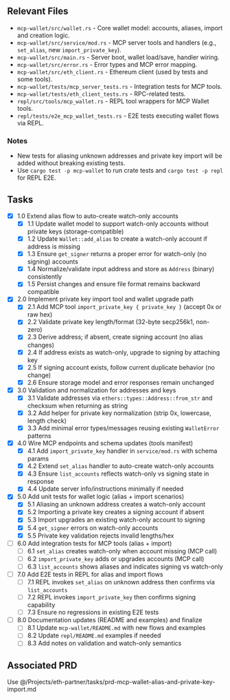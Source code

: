 ## Relevant Files

- `mcp-wallet/src/wallet.rs` - Core wallet model: accounts, aliases, import and creation logic.
- `mcp-wallet/src/service/mod.rs` - MCP server tools and handlers (e.g., `set_alias`, new `import_private_key`).
- `mcp-wallet/src/main.rs` - Server boot, wallet load/save, handler wiring.
- `mcp-wallet/src/error.rs` - Error types and MCP error mapping.
- `mcp-wallet/src/eth_client.rs` - Ethereum client (used by tests and some tools).
- `mcp-wallet/tests/mcp_server_tests.rs` - Integration tests for MCP tools.
- `mcp-wallet/tests/eth_client_tests.rs` - RPC-related tests.
- `repl/src/tools/mcp_wallet.rs` - REPL tool wrappers for MCP Wallet tools.
- `repl/tests/e2e_mcp_wallet_tests.rs` - E2E tests executing wallet flows via REPL.

### Notes

- New tests for aliasing unknown addresses and private key import will be added without
  breaking existing tests.
- Use `cargo test -p mcp-wallet` to run crate tests and `cargo test -p repl` for REPL E2E.

## Tasks

- [x] 1.0 Extend alias flow to auto-create watch-only accounts
  - [x] 1.1 Update wallet model to support watch-only accounts without private keys (storage-compatible)
  - [x] 1.2 Update `Wallet::add_alias` to create a watch-only account if address is missing
  - [x] 1.3 Ensure `get_signer` returns a proper error for watch-only (no signing) accounts
  - [x] 1.4 Normalize/validate input address and store as `Address` (binary) consistently
  - [x] 1.5 Persist changes and ensure file format remains backward compatible

- [x] 2.0 Implement private key import tool and wallet upgrade path
  - [x] 2.1 Add MCP tool `import_private_key { private_key }` (accept 0x or raw hex)
  - [x] 2.2 Validate private key length/format (32-byte secp256k1, non-zero)
  - [x] 2.3 Derive address; if absent, create signing account (no alias changes)
  - [x] 2.4 If address exists as watch-only, upgrade to signing by attaching key
  - [x] 2.5 If signing account exists, follow current duplicate behavior (no change)
  - [x] 2.6 Ensure storage model and error responses remain unchanged

- [x] 3.0 Validation and normalization for addresses and keys
  - [x] 3.1 Validate addresses via `ethers::types::Address::from_str` and checksum when returning as string
  - [x] 3.2 Add helper for private key normalization (strip 0x, lowercase, length check)
  - [x] 3.3 Add minimal error types/messages reusing existing `WalletError` patterns

- [x] 4.0 Wire MCP endpoints and schema updates (tools manifest)
  - [x] 4.1 Add `import_private_key` handler in `service/mod.rs` with schema params
  - [x] 4.2 Extend `set_alias` handler to auto-create watch-only accounts
  - [x] 4.3 Ensure `list_accounts` reflects watch-only vs signing state in response
  - [x] 4.4 Update server info/instructions minimally if needed

- [x] 5.0 Add unit tests for wallet logic (alias + import scenarios)
  - [x] 5.1 Aliasing an unknown address creates a watch-only account
  - [x] 5.2 Importing a private key creates a signing account if absent
  - [x] 5.3 Import upgrades an existing watch-only account to signing
  - [x] 5.4 `get_signer` errors on watch-only accounts
  - [x] 5.5 Private key validation rejects invalid lengths/hex

- [ ] 6.0 Add integration tests for MCP tools (alias + import)
  - [ ] 6.1 `set_alias` creates watch-only when account missing (MCP call)
  - [ ] 6.2 `import_private_key` adds or upgrades accounts (MCP call)
  - [ ] 6.3 `list_accounts` shows aliases and indicates signing vs watch-only

- [ ] 7.0 Add E2E tests in REPL for alias and import flows
  - [ ] 7.1 REPL invokes `set_alias` on unknown address then confirms via `list_accounts`
  - [ ] 7.2 REPL invokes `import_private_key` then confirms signing capability
  - [ ] 7.3 Ensure no regressions in existing E2E tests

- [ ] 8.0 Documentation updates (README and examples) and finalize
  - [ ] 8.1 Update `mcp-wallet/README.md` with new flows and examples
  - [ ] 8.2 Update `repl/README.md` examples if needed
  - [ ] 8.3 Add notes on validation and watch-only semantics

## Associated PRD

Use @/Projects/eth-partner/tasks/prd-mcp-wallet-alias-and-private-key-import.md
